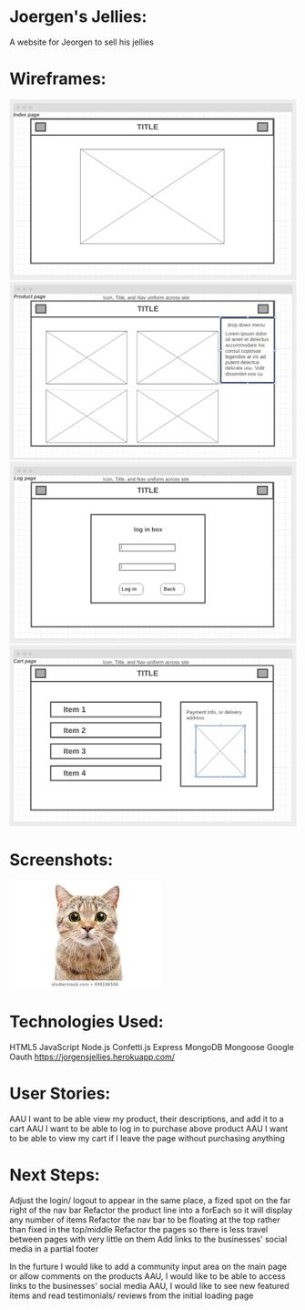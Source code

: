 Joergen's Jellies:
=====
A website for Jeorgen to sell his jellies 

Wireframes:
=====
![wireframe](public/images/wireframe1.png "index/title page")
![wireframe](public/images/wireframe2.png "product page")
![wireframe](public/images/wireframe3.png "log page")
![wireframe](public/images/wireframe4.png "cart page")

Screenshots:
===== 
![catPic](public/images/catPic.jpeg "stand in cat pic")

Technologies Used:
=====
HTML5
JavaScript
Node.js
Confetti.js
Express
MongoDB
Mongoose
Google Oauth
https://jorgensjellies.herokuapp.com/

User Stories: 
=====
AAU I want to be able view my product, their descriptions, and add it to a cart
AAU I want to be able to log in to purchase above product
AAU I want to be able to view my cart if I leave the page without purchasing anything

Next Steps:
=====
Adjust the login/ logout to appear in the same place, a fized spot on the far right of the nav bar
Refactor the product line into a forEach so it will display any number of items
Refactor the nav bar to be floating at the top rather than fixed in the top/middle
Refactor the pages so there is less travel between pages with very little on them
Add links to the businesses' social media in a partial footer 

In the furture I would like to add a community input area on the main page or allow comments on the products
AAU, I would like to be able to access links to the businesses' social media 
AAU, I would like to see new featured items and read testimonials/ reviews from the initial loading page
 
